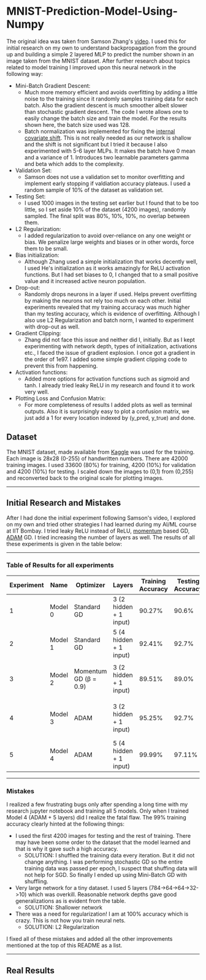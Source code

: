 # MNIST-Prediction-Model-Using-Numpy

The original idea was taken from Samson Zhang's [video](https://www.youtube.com/watch?v=w8yWXqWQYmU&ab_channel=SamsonZhang). I used this for initial research on my own to understand backpropagation from the ground up and building a simple 2 layered MLP to predict the number shown in an image taken from the MNIST dataset. After further research about topics related to model training I improved upon this neural network in the following way:

- Mini-Batch Gradient Descent:
  - Much more memory efficient and avoids overfitting by adding a little noise to the training since it randomly samples training data for each batch. Also the gradient descent is much smoother albeit slower than stochastic gradient descent. The code I wrote allows one to easily change the batch size and train the model. For the results shown here, the batch size used was 128.
  - Batch normalization was implemented for fixing the [internal covariate shift](https://www.geeksforgeeks.org/what-is-batch-normalization-in-deep-learning/). This is not really needed as our network is shallow and the shift is not significant but I tried it because I also experimented with 5-6 layer MLPs. It makes the batch have 0 mean and a variance of 1. Introduces two learnable parameters gamma and beta which adds to the complexity.
- Validation Set:
  - Samson does not use a validation set to monitor overfitting and implement early stopping if valdiation accuracy plateaus. I used a random sample of 10% of the dataset as validation set.
- Testing Set:
  - I used 1000 images in the testing set earlier but I found that to be too little, so I set aside 10% of the dataset (4200 images), randomly sampled. The final split was 80%, 10%, 10%, no overlap between them.
- L2 Regularization:
  - I added regularization to avoid over-reliance on any one weight or bias. We penalize large weights and biases or in other words, force them to be small.
- Bias initialization:
  - Although Zhang used a simple initialization that works decently well, I used He's initialization as it works amazingly for ReLU activation functions. But I had set biases to 0, I changed that to a small positive value and it increased active neuron population.
- Drop-out:
  - Randomly drops neurons in a layer if used. Helps prevent overfitting by making the neurons not rely too much on each other. Initial experiments revealed that my training accuracy was much higher than my testing accuracy, which is evidence of overfitting. Although I also use L2 Regularization and batch norm, I wanted to experiment with drop-out as well.
- Gradient Clipping:
  - Zhang did not face this issue and neither did I, initially. But as I kept experimenting with network depth, types of initialization, activations etc., I faced the issue of gradient explosion. I once got a gradient in the order of 1e97. I added some simple gradient clipping code to prevent this from happening.
- Activation functions:
  - Added more options for activation functions such as sigmoid and tanh. I already tried leaky ReLU in my research and found it to work very well.
- Plotting Loss and Confusion Matrix:
  - For more completeness of results I added plots as well as terminal outputs. Also it is surprisingly easy to plot a confusion matrix, we just add a 1 for every location indexed by (y_pred, y_true) and done.

## Dataset

The MNIST dataset, made available from [Kaggle](https://www.kaggle.com/c/digit-recognizer/data) was used for the training. Each image is 28x28 (0-255) of handwritten numbers. There are 42000 training images. I used 33600 (80%) for training, 4200 (10%) for validation and 4200 (10%) for testing. I scaled down the images to (0,1) from (0,255) and reconverted back to the original scale for plotting images. 

---

## Initial Research and Mistakes

After I had done the initial experiment following Samson's video, I explored on my own and tried other strategies I had learned during my AI/ML course at IIT Bombay. I tried leaky ReLU instead of ReLU, [momentum](https://www.geeksforgeeks.org/ml-momentum-based-gradient-optimizer-introduction/) based GD, [ADAM](https://www.geeksforgeeks.org/adam-optimizer/) GD. I tried increasing the number of layers as well. The results of all these experiments is given in the table below:

---

### Table of Results for all experiments

| Experiment | Name | Optimizer | Layers | Training Accuracy | Testing Accuracy | Notes |
|------------|---------------|-----------|--------|-------------------|------------------|-------|
| 1 | Model 0 | Standard GD | 3 (2 hidden + 1 input) | 90.27% | 90.6% | Naive implementation serves as baseline |
| 2 | Model 1 | Standard GD | 5 (4 hidden + 1 input) | 92.41% | 92.7% | Improved depth & non-linearity helped generalization |
| 3 | Model 2 | Momentum GD (β = 0.9) | 3 (2 hidden + 1 input) | 89.51% | 89.0% | Classical momentum update: `vW = β*vW + (1−β)*dW` |
| 4 | Model 3 | ADAM | 3 (2 hidden + 1 input) | 95.25% | 92.7% | Stronger convergence but slight overfitting observed |
| 5 | Model 4 | ADAM | 5 (4 hidden + 1 input) | 99.99% | 97.11% | Best performance; Overfitted on Training Data |

---

### Mistakes

I realized a few frustrating bugs only after spending a long time with my research jupyter notebook and training all 5 models. Only when I trained Model 4 (ADAM + 5 layers) did I realize the fatal flaw. The 99% training accuracy clearly hinted at the following things:
- I used the first 4200 images for testing and the rest of training. There may have been some order to the dataset that the model learned and that is why it gave such a high accuracy.
  - SOLUTION: I shuffled the training data every iteration. But it did not change anything. I was performing stochastic GD so the entire training data was passed per epoch, I suspect that shuffing data will not help for SGD. So finally I ended up using Mini-Batch GD with shuffling. 
- Very large network for a tiny dataset. I used 5 layers (784->64->64->32->10) which was overkill. Reasonable network depths gave good generalizations as is evident from the table.
  - SOLUTION: Shallower network
- There was a need for regularization! I am at 100% accuracy which is crazy. This is not how you train neural nets.
  - SOLUTION: L2 Regularization

I fixed all of these mistakes and added all the other improvements mentioned at the top of this README as a list. 

--- 

## Real Results


